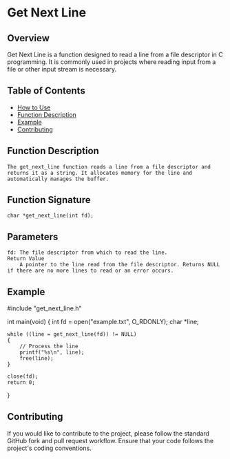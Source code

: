 # Get Next Line

## Overview

Get Next Line is a function designed to read a line from a file descriptor in C programming. It is commonly used in projects where reading input from a file or other input stream is necessary.

## Table of Contents

- [How to Use](#how-to-use)
- [Function Description](#function-description)
- [Example](#example)
- [Contributing](#contributing)

## Function Description

    The get_next_line function reads a line from a file descriptor and returns it as a string. It allocates memory for the line and automatically manages the buffer.
## Function Signature
    
    char *get_next_line(int fd);

## Parameters
    fd: The file descriptor from which to read the line.
    Return Value
        A pointer to the line read from the file descriptor. Returns NULL if there are no more lines to read or an error occurs.
## Example

#include "get_next_line.h"

int main(void)
{
    int fd = open("example.txt", O_RDONLY);
    char *line;

    while ((line = get_next_line(fd)) != NULL)
    {
        // Process the line
        printf("%s\n", line);
        free(line);
    }

    close(fd);
    return 0;
}
## Contributing
If you would like to contribute to the project, please follow the standard GitHub fork and pull request workflow. Ensure that your code follows the project's coding conventions.